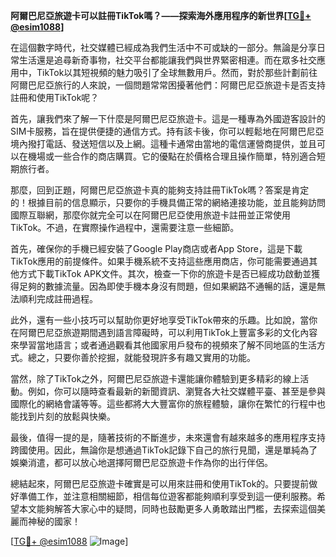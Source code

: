 **阿爾巴尼亞旅遊卡可以註冊TikTok嗎？——探索海外應用程序的新世界[[TG💪+ @esim1088](https://t.me/s/esim1088)]**

在這個數字時代，社交媒體已經成為我們生活中不可或缺的一部分。無論是分享日常生活還是追尋新奇事物，社交平台都能讓我們與世界緊密相連。而在眾多社交應用中，TikTok以其短視頻的魅力吸引了全球無數用戶。然而，對於那些計劃前往阿爾巴尼亞旅行的人來說，一個問題常常困擾著他們：阿爾巴尼亞旅遊卡是否支持註冊和使用TikTok呢？

首先，讓我們來了解一下什麼是阿爾巴尼亞旅遊卡。這是一種專為外國遊客設計的SIM卡服務，旨在提供便捷的通信方式。持有該卡後，你可以輕鬆地在阿爾巴尼亞境內撥打電話、發送短信以及上網。這種卡通常由當地的電信運營商提供，並且可以在機場或一些合作的商店購買。它的優點在於價格合理且操作簡單，特別適合短期旅行者。

那麼，回到正題，阿爾巴尼亞旅遊卡真的能夠支持註冊TikTok嗎？答案是肯定的！根據目前的信息顯示，只要你的手機具備正常的網絡連接功能，並且能夠訪問國際互聯網，那麼你就完全可以在阿爾巴尼亞使用旅遊卡註冊並正常使用TikTok。不過，在實際操作過程中，還需要注意一些細節。

首先，確保你的手機已經安裝了Google Play商店或者App Store，這是下載TikTok應用的前提條件。如果手機系統不支持這些應用商店，你可能需要通過其他方式下載TikTok APK文件。其次，檢查一下你的旅遊卡是否已經成功啟動並獲得足夠的數據流量。因為即使手機本身沒有問題，但如果網路不通暢的話，還是無法順利完成註冊過程。

此外，還有一些小技巧可以幫助你更好地享受TikTok帶來的乐趣。比如說，當你在阿爾巴尼亞旅遊期間遇到語言障礙時，可以利用TikTok上豐富多彩的文化內容來學習當地語言；或者通過觀看其他國家用戶發布的視頻來了解不同地區的生活方式。總之，只要你善於挖掘，就能發現許多有趣又實用的功能。

當然，除了TikTok之外，阿爾巴尼亞旅遊卡還能讓你體驗到更多精彩的線上活動。例如，你可以隨時查看最新的新聞資訊、瀏覽各大社交媒體平臺、甚至是參與國際化的網絡會議等等。這些都將大大豐富你的旅程體驗，讓你在繁忙的行程中也能找到片刻的放鬆與快樂。

最後，值得一提的是，隨著技術的不斷進步，未來還會有越來越多的應用程序支持跨國使用。因此，無論你是想通過TikTok記錄下自己的旅行見聞，還是單純為了娛樂消遣，都可以放心地選擇阿爾巴尼亞旅遊卡作為你的出行伴侶。

總結起來，阿爾巴尼亞旅遊卡確實是可以用來註冊和使用TikTok的。只要提前做好準備工作，並注意相關細節，相信每位遊客都能夠順利享受到這一便利服務。希望本文能夠解答大家心中的疑問，同時也鼓勵更多人勇敢踏出門檻，去探索這個美麗而神秘的國家！

[[TG💪+ @esim1088](https://t.me/s/esim1088) ![Image](https://i.postimg.cc/4NQfJmqS/Snipaste-2025-05-13-00-14-12.png)]